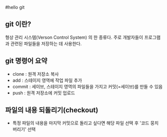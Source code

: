#hello git

## git 이란?
형상 관리 시스템(Verson Control System) 의 한 종류다. 
주로 개발자들이 프로그램과 관련된 파일들을 저장하는 데 사용한다.

## git 명령어 요약
- clone : 원격 저장소 복사
- add : 스테이지 영역에 작업 파일 추가
- commit : 세이브, 스테이지 영역의 파일들을 가지고 커밋(=세이브)를 만들 수 있음
- push : 원격 저장소에 커밋 업로드


## 파일의 내용 되돌리기(checkout)
- 특정 파일의 내용을 마지막 커밋으로 돌리고 싶다면 해당 파일 선택 후 '코드 뭉치 버리기' 선택
